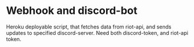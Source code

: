 # Webhook and discord-bot
Heroku deployable script, that fetches data from riot-api, and sends updates to specified discord-server. Need both discord-token, and riot-api token.
